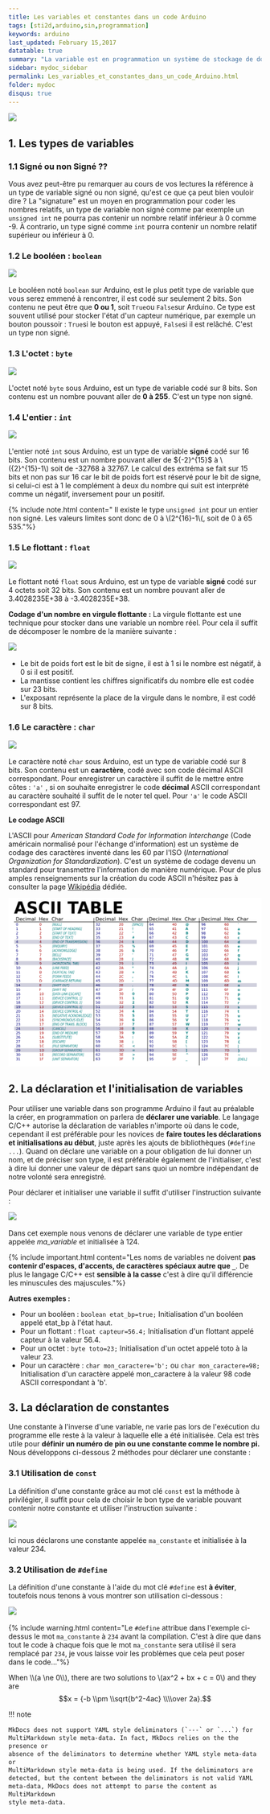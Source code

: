 ```yaml
---
title: Les variables et constantes dans un code Arduino
tags: [sti2d,arduino,sin,programmation]
keywords: arduino
last_updated: February 15,2017
datatable: true
summary: "La variable est en programmation un système de stockage de données. Par analogie une variable peut être comparée à une boîte, le type de variable correspondant à la taille de la boîte, plus le type est codé sur un nombre de bits important, plus la boîte sera grande. L'intérieur d'une variable contient un nombre (ou un caractère si le type le permet) modifiable à souhait tout au long du programme."
sidebar: mydoc_sidebar
permalink: Les_variables_et_constantes_dans_un_code_Arduino.html
folder: mydoc
disqus: true
---
```


![](/pages/1ere/Sequence_Arduino/02-Variables_constantes/figures/Boites_gigognes.svg)


## 1. Les types de variables

### 1.1 Signé ou non Signé ??

Vous avez peut-être pu remarquer au cours de vos lectures la référence à un type de variable signé ou non signé, qu'est ce que ça peut bien vouloir dire ?
La "signature" est un moyen en programmation pour coder les nombres relatifs, un type de variable non signé comme par exemple un ```unsigned int``` ne pourra pas contenir un nombre relatif inférieur à 0 comme -9. À contrario, un type signé comme ```int``` pourra contenir un nombre relatif supérieur ou inférieur à 0.

### 1.2 Le booléen : ```boolean```

![](/pages/1ere/Sequence_Arduino/02-Variables_constantes/figures/Boite_bool.svg)

Le booléen noté ```boolean``` sur Arduino, est le plus petit type de variable que vous serez emmené à rencontrer, il est codé sur seulement 2 bits. Son contenu ne peut être que **0 ou 1**, soit ```True```ou ```False```sur Arduino.
Ce type est souvent utilisé pour stocker l'état d'un capteur numérique, par exemple un bouton poussoir : ```True```si le bouton est appuyé, ```False```si il est relâché. C'est un type non signé.

### 1.3 L'octet : ```byte```

![](/pages/1ere/Sequence_Arduino/02-Variables_constantes/figures/Boite_octet.svg)

L'octet noté ```byte``` sous Arduino, est un type de variable codé sur 8 bits. Son contenu est un nombre pouvant aller de **0 à 255**. C'est un type non signé.

### 1.4 L'entier : ```int```

![](/pages/1ere/Sequence_Arduino/02-Variables_constantes/figures/Boite_entier.svg)

L'entier noté ```int``` sous Arduino, est un type de variable **signé** codé sur 16 bits. Son contenu est un nombre pouvant aller de \${-2}^{15}\$ à \\({2}^{15}-1\\) soit de -32768 à 32767. Le calcul des extréma se fait sur 15 bits et non pas sur 16 car le bit de poids fort est réservé pour le bit de signe, si celui-ci est à 1 le complément à deux du nombre qui suit est interprété comme un négatif, inversement pour un positif.

{% include note.html content=" Il existe le type ```unsigned int``` pour un entier non signé. Les valeurs limites sont donc de 0 à \\(2^{16}-1\\(, soit de 0 à  65 535."%}

### 1.5 Le flottant : ```float```

![](/pages/1ere/Sequence_Arduino/02-Variables_constantes/figures/Boite_flottant.svg)

Le flottant noté ```float``` sous Arduino, est un type de variable **signé** codé sur 4 octets soit 32 bits. Son contenu est un nombre pouvant aller de 3.4028235E+38 à -3.4028235E+38.

**Codage d'un nombre en virgule flottante :**
La virgule flottante est une technique pour stocker dans une variable un nombre réel. Pour cela il suffit de décomposer le nombre de la manière suivante :

![](/pages/1ere/Sequence_Arduino/02-Variables_constantes/figures/Flottant.svg)

* Le bit de poids fort est le bit de signe, il est à 1 si le nombre est négatif, à 0 si il est positif.
* La mantisse contient les chiffres significatifs du nombre elle est codée sur 23 bits.
* L'exposant représente la place de la virgule dans le nombre, il est codé sur 8 bits.

### 1.6 Le caractère : ```char```

![](/pages/1ere/Sequence_Arduino/02-Variables_constantes/figures/Boite_char.svg)

Le caractère noté ```char``` sous Arduino, est un type de variable codé sur 8 bits. Son contenu est un **caractère**, codé avec son code décimal ASCII correspondant. Pour enregistrer un caractère il suffit de le mettre entre côtes : ```'a'``` , si on souhaite enregistrer le code **décimal** ASCII correspondant au caractère souhaité il suffit de le noter tel quel. Pour ```'a'``` le code ASCII correspondant est 97.

**Le codage ASCII**

L'ASCII pour *American Standard Code for Information Interchange* (Code américain normalisé pour l'échange d'information) est un système de codage des caractères inventé dans les 60 par l'ISO (*International Organization for Standardization*). C'est un système de codage devenu un standard pour transmettre l'information de manière numérique. Pour de plus amples renseignements sur la création du code ASCII n'hésitez pas à consulter la page [Wikipédia](https://fr.wikipedia.org/wiki/American_Standard_Code_for_Information_Interchange) dédiée.

![](figures/ASCII-Table.svg)

## 2. La déclaration et l'initialisation de variables

Pour utiliser une variable dans son programme Arduino il faut au préalable la créer, en programmation on parlera de **déclarer une variable**. Le langage C/C++ autorise la déclaration de variables n'importe où dans le code, cependant il est préférable pour les novices de **faire toutes les déclarations et initialisations au début**, juste après les ajouts de bibliothèques (```#define ...```). Quand on déclare une variable on a pour obligation de lui donner un nom, et de préciser son type, il est préférable également de l'initialiser, c'est à dire lui donner une valeur de départ sans quoi un nombre indépendant de notre volonté sera enregistré.

Pour déclarer et initialiser une variable il suffit d'utiliser l'instruction suivante :

![](/pages/1ere/Sequence_Arduino/02-Variables_constantes/figures/Declaration_variable.svg)

Dans cet exemple nous venons de déclarer une variable de type entier appelée *ma_variable* et initialisée à 124.

{% include important.html content="Les noms de variables ne doivent **pas contenir d'espaces, d'accents, de caractères spéciaux autre que ```_```**. De plus le langage C/C++ est **sensible à la casse** c'est à dire qu'il différencie les minuscules des majuscules."%}

**Autres exemples :**

* Pour un booléen : ```boolean etat_bp=true;``` Initialisation d'un booléen appelé etat_bp à l'état haut.
* Pour un flottant : ```float capteur=56.4;``` Initialisation d'un flottant appelé capteur à la valeur 56.4.
* Pour un octet : ```byte toto=23;``` Initialisation d'un octet appelé toto à la valeur 23.
* Pour un caractère : ```char mon_caractere='b';``` ou ```char mon_caractere=98;``` Initialisation d'un caractère appelé mon_caractere à la valeur 98 code ASCII correspondant à 'b'.


## 3. La déclaration de constantes

Une constante à l'inverse d'une variable, ne varie pas lors de l'exécution du programme elle reste à la valeur à laquelle elle a été initialisée. Cela est très utile pour **définir un numéro de pin ou une constante comme le nombre pi.** Nous développons ci-dessous 2 méthodes pour déclarer une constante :

### 3.1 Utilisation de ```const```

La définition d'une constante grâce au mot clé ```const``` est la méthode à privilégier, il suffit pour cela de choisir le bon type de variable pouvant contenir notre constante et utiliser l'instruction suivante :

![](/pages/1ere/Sequence_Arduino/02-Variables_constantes/figures/Declaration_constante.svg)

Ici nous déclarons une constante appelée ```ma_constante``` et initialisée à la valeur 234.

### 3.2 Utilisation de ```#define```

La définition d'une constante à l'aide du mot clé ```#define``` est **à éviter**, toutefois nous tenons à vous montrer son utilisation ci-dessous :

![](/pages/1ere/Sequence_Arduino/02-Variables_constantes/figures/Declaration_constante_define.svg)

{% include warning.html content="Le ```#define``` attribue dans l'exemple ci-dessus le mot ```ma_constante``` à ```234``` avant la compilation. C'est à dire que dans tout le code à chaque fois que le mot ```ma_constante``` sera utilisé il sera remplacé par ```234```, je vous laisse voir les problèmes que cela peut poser dans le code..."%}



When \\\\(a \\ne 0\\\\), there are two solutions to \\(ax^2 + bx + c = 0\\) and they are
$$x = {-b \\pm \\sqrt{b^2-4ac} \\\\over 2a}.$$

!!! note

    MkDocs does not support YAML style deliminators (`---` or `...`) for
    MultiMarkdown style meta-data. In fact, MkDocs relies on the the presence or
    absence of the deliminators to determine whether YAML style meta-data or
    MultiMarkdown style meta-data is being used. If the deliminators are
    detected, but the content between the deliminators is not valid YAML
    meta-data, MkDocs does not attempt to parse the content as MultiMarkdown
    style meta-data.

[YAML]: http://yaml.org
[MultiMarkdown]: http://fletcherpenney.net/MultiMarkdown_Syntax_Guide#metadata
[nav]: configuration.md#nav
